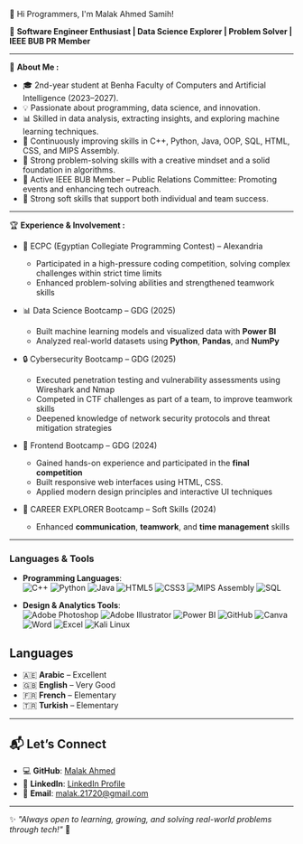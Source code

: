 👋 Hi Programmers, I'm Malak Ahmed Samih!

🚀 **Software Engineer Enthusiast | Data Science Explorer | Problem Solver | IEEE BUB PR Member**

---

🌟 **About Me :**
  - 🎓 2nd-year student at Benha Faculty of Computers and Artificial Intelligence (2023–2027).
  - 💡 Passionate about programming, data science, and innovation.
  - 📊 Skilled in data analysis, extracting insights, and exploring machine learning techniques.
  - 🌱 Continuously improving skills in C++, Python, Java, OOP, SQL, HTML, CSS, and MIPS Assembly.
  - 🧠 Strong problem-solving skills with a creative mindset and a solid foundation in algorithms.
  - 🤝 Active IEEE BUB Member – Public Relations Committee: Promoting events and enhancing tech outreach.
  - 💼 Strong soft skills that support both individual and team success.



---

🏆 **Experience & Involvement :**

 - 🎯 ECPC (Egyptian Collegiate Programming Contest) – Alexandria
     - Participated in a high-pressure coding competition, solving complex challenges within strict time limits
     - Enhanced problem-solving abilities and strengthened teamwork skills
  
 - 📊 Data Science Bootcamp – GDG (2025)
    - Built machine learning models and visualized data with **Power BI**
    - Analyzed real-world datasets using **Python**, **Pandas**, and **NumPy**
   
 - 🔒 Cybersecurity Bootcamp – GDG (2025)
    - Executed penetration testing and vulnerability assessments using Wireshark and Nmap
    - Competed in CTF challenges as part of a team, to improve teamwork skills
    - Deepened knowledge of network security protocols and threat mitigation strategies
  
 - 💼 Frontend Bootcamp – GDG (2024)
    - Gained hands-on experience and participated in the **final competition**
    - Built responsive web interfaces using HTML, CSS.
    - Applied modern design principles and interactive UI techniques
      
 - 🧠 CAREER EXPLORER Bootcamp – Soft Skills (2024)
    - Enhanced **communication**, **teamwork**, and **time management** skills

---

### **Languages & Tools**
  - **Programming Languages**:  
    ![C++](https://img.shields.io/badge/C++-00599C?style=flat&logo=cplusplus&logoColor=white)
    ![Python](https://img.shields.io/badge/Python-3776AB?style=flat&logo=python&logoColor=white)
    ![Java](https://img.shields.io/badge/Java-007396?style=flat&logo=java&logoColor=white)
    ![HTML5](https://img.shields.io/badge/HTML5-E34F26?style=flat&logo=html5&logoColor=white)
    ![CSS3](https://img.shields.io/badge/CSS3-1572B6?style=flat&logo=css3&logoColor=white)
    ![MIPS Assembly](https://img.shields.io/badge/MIPS%20Assembly-008080?style=flat)
    ![SQL](https://img.shields.io/badge/SQL-4479A1?style=flat&logo=postgresql&logoColor=white)
  
  - **Design & Analytics Tools**:  
    ![Adobe Photoshop](https://img.shields.io/badge/Adobe%20Photoshop-31A8FF?style=flat&logo=adobephotoshop&logoColor=white)
    ![Adobe Illustrator](https://img.shields.io/badge/Adobe%20Illustrator-FF9A00?style=flat&logo=adobeillustrator&logoColor=white)
    ![Power BI](https://img.shields.io/badge/Power%20BI-F2C811?style=flat&logo=powerbi&logoColor=black)
    ![GitHub](https://img.shields.io/badge/GitHub-181717?style=flat&logo=github&logoColor=white)
    ![Canva](https://img.shields.io/badge/Canva-00C4CC?style=flat&logo=canva&logoColor=white)
    ![Word](https://img.shields.io/badge/Word-2B579A?style=flat&logo=microsoftword&logoColor=white)
    ![Excel](https://img.shields.io/badge/Excel-217346?style=flat&logo=microsoftexcel&logoColor=white)
    ![Kali Linux](https://img.shields.io/badge/Kali%20Linux-557C94?style=flat&logo=kalilinux&logoColor=white)


## Languages
- 🇦🇪 **Arabic** – Excellent  
- 🇬🇧 **English** – Very Good  
- 🇫🇷 **French** – Elementary  
- 🇹🇷 **Turkish** – Elementary   

---

## 📬 Let’s Connect
- 💻 **GitHub**: [Malak Ahmed](https://github.com/Malak-A7med)  
- 🔗 **LinkedIn**: [LinkedIn Profile](https://www.linkedin.com/in/malak-a7med)  
- 📧 **Email**: [malak.21720@gmail.com](mailto:malak.21720@gmail.com)

---

✨ _"Always open to learning, growing, and solving real-world problems through tech!"_ 🚀
